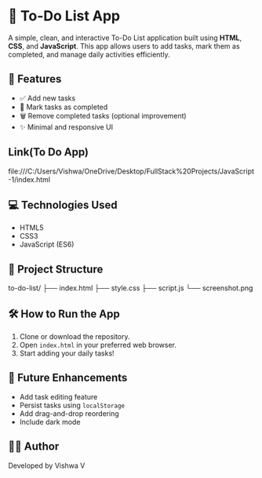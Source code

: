 # 📝 To-Do List App

A simple, clean, and interactive To-Do List application built using **HTML**, **CSS**, and **JavaScript**. This app allows users to add tasks, mark them as completed, and manage daily activities efficiently.

## 🚀 Features

- ✅ Add new tasks
- 📌 Mark tasks as completed
- 🗑️ Remove completed tasks (optional improvement)
- ✨ Minimal and responsive UI

## Link(To Do App)
file:///C:/Users/Vishwa/OneDrive/Desktop/FullStack%20Projects/JavaScript-1/index.html

## 💻 Technologies Used

- HTML5
- CSS3
- JavaScript (ES6)

## 📂 Project Structure

to-do-list/
├── index.html
├── style.css
├── script.js
└── screenshot.png

## 🛠️ How to Run the App

1. Clone or download the repository.
2. Open `index.html` in your preferred web browser.
3. Start adding your daily tasks!

## 📌 Future Enhancements

- Add task editing feature
- Persist tasks using `localStorage`
- Add drag-and-drop reordering
- Include dark mode

## 🧑‍💻 Author

Developed by Vishwa V



